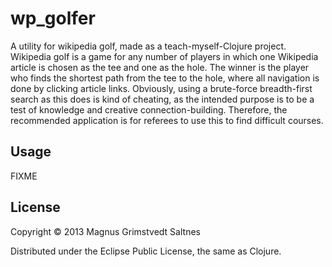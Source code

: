 # wp_golfer

A utility for wikipedia golf, made as a teach-myself-Clojure project. 
Wikipedia golf is a game for any number of players in which one Wikipedia article is chosen as the tee and one as the hole. 
The winner is the player who finds the shortest path from the tee to the hole, where all navigation is done by clicking article links.
Obviously, using a brute-force breadth-first search as this does is kind of cheating, as the intended purpose is to be a test of knowledge and creative connection-building.
Therefore, the recommended application is for referees to use this to find difficult courses.

## Usage

FIXME

## License

Copyright © 2013 Magnus Grimstvedt Saltnes

Distributed under the Eclipse Public License, the same as Clojure.
